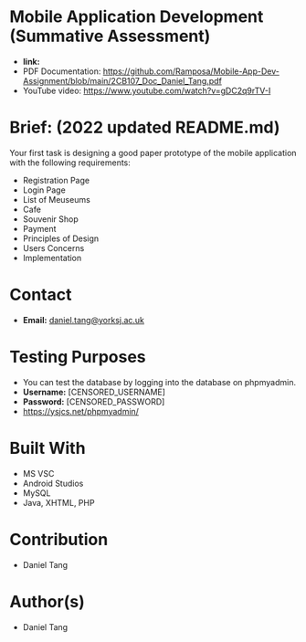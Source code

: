 # Mobile Application Development (Summative Assessment)

- **link:** 
- PDF Documentation: https://github.com/Ramposa/Mobile-App-Dev-Assignment/blob/main/2CB107_Doc_Daniel_Tang.pdf
- YouTube video: https://www.youtube.com/watch?v=gDC2q9rTV-I

# Brief: (2022 updated README.md)
Your first task is designing a good paper prototype of the mobile application with
the following requirements:
- Registration Page
- Login Page
- List of Meuseums
- Cafe
- Souvenir Shop
- Payment
- Principles of Design
- Users Concerns
- Implementation


# Contact
- **Email:** daniel.tang@yorksj.ac.uk

# Testing Purposes
- You can test the database by logging into the database on phpmyadmin.
- **Username:** [CENSORED_USERNAME]
- **Password:** [CENSORED_PASSWORD]
- https://ysjcs.net/phpmyadmin/

# Built With
- MS VSC
- Android Studios
- MySQL
- Java, XHTML, PHP

# Contribution
- Daniel Tang

# Author(s)
- Daniel Tang
